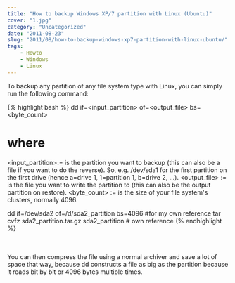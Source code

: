 ```yaml
---
title: "How to backup Windows XP/7 partition with Linux (Ubuntu)"
cover: "1.jpg"
category: "Uncategorized"
date: "2011-08-23"
slug: "2011/08/how-to-backup-windows-xp7-partition-with-linux-ubuntu/"
tags:
    - Howto
    - Windows
    - Linux
---
```

<p>To backup any partition of any file system type with Linux, you can simply run the following command:</p>

{% highlight bash %}
dd if=<input_partition> of=<output_file> bs=<byte_count>


# where
<input_partition>:= is the partition you want to backup (this can also be a file if you want to do the reverse). So, e.g. /dev/sda1 for the first partition on the first drive (hence a=drive 1, 1=partition 1, b=drive 2, ...).
<output_file> := is the file you want to write the partition to (this can also be the output partition on restore).
<byte_count> := is the size of your file system's clusters, normally 4096.

dd if=/dev/sda2 of=/d/sda2_partition bs=4096 #for my own reference
tar cvfz sda2_partition.tar.gz sda2_partition # own reference
{% endhighlight %}
<p><br/><br />
You can then compress the file using a normal archiver and save a lot of space that way, because dd constructs a file as big as the partition because it reads bit by bit or 4096 bytes multiple times.</p>
